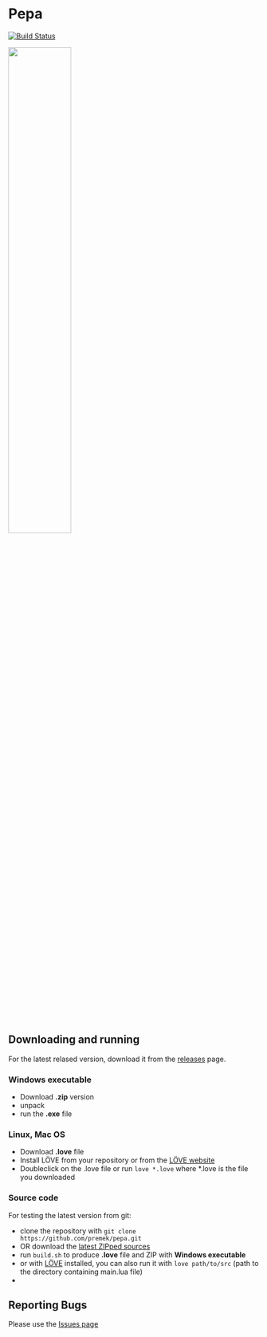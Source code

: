 # Pepa

[![Build Status](https://travis-ci.org/premek/pepa.svg)](https://travis-ci.org/premek/pepa)

<img src="http://premek.github.io/pepa/images/Screenshot_2015-06-25_00-31-41.png" width="50%" />

## Downloading and running
For the latest relased version, download it from the [releases](https://github.com/premek/pepa/releases) page.

### Windows executable
- Download **.zip** version
- unpack
- run the **.exe** file

### Linux, Mac OS
- Download **.love** file
- Install LÖVE from your repository or from the [LÖVE website](https://love2d.org/)
- Doubleclick on the .love file or run `love *.love` where *.love is the file you downloaded

### Source code
For testing the latest version from git:
- clone the repository with `git clone https://github.com/premek/pepa.git`
- OR download the [latest ZIPped sources](https://github.com/premek/pepa/archive/master.zip)
- run `build.sh` to produce **.love** file and ZIP with **Windows executable**
- or with [LÖVE](https://love2d.org/) installed, you can also run it with `love path/to/src` (path to the directory containing main.lua file)
- 
## Reporting Bugs
Please use the [Issues page](https://github.com/premek/pepa/archive/master.zip)
